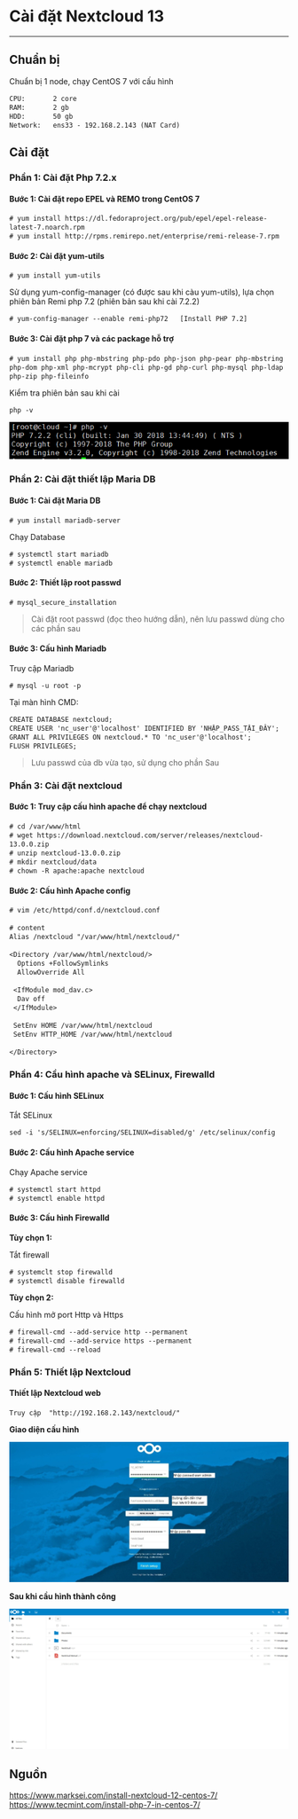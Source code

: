 # Cài đặt Nextcloud 13
---
## Chuẩn bị
Chuẩn bị 1 node, chạy CentOS 7 với cấu hình
```
CPU:       2 core
RAM:       2 gb
HDD:       50 gb
Network:   ens33 - 192.168.2.143 (NAT Card)
```

## Cài đặt
### Phần 1: Cài đặt Php 7.2.x
#### Bước 1: Cài đặt repo EPEL và REMO trong CentOS 7
```
# yum install https://dl.fedoraproject.org/pub/epel/epel-release-latest-7.noarch.rpm
# yum install http://rpms.remirepo.net/enterprise/remi-release-7.rpm
```
#### Bước 2: Cài đặt yum-utils
```
# yum install yum-utils
```
Sử dụng yum-config-manager (có được sau khi càu yum-utils), lựa chọn phiên bản Remi php 7.2 (phiên bản sau khi cài 7.2.2)
```
# yum-config-manager --enable remi-php72   [Install PHP 7.2]
```
#### Bước 3: Cài đặt php 7 và các package hỗ trợ
```
# yum install php php-mbstring php-pdo php-json php-pear php-mbstring php-dom php-xml php-mcrypt php-cli php-gd php-curl php-mysql php-ldap php-zip php-fileinfo
```
Kiểm tra phiên bản sau khi cài
```
php -v
```
![](PIC/nc-lab-install-1.PNG)

### Phần 2: Cài đặt thiết lập Maria DB
#### Bước 1: Cài đặt Maria DB
```
# yum install mariadb-server
```
Chạy Database
```
# systemctl start mariadb
# systemctl enable mariadb
```
#### Bước 2: Thiết lập root passwd
```
# mysql_secure_installation
```
> Cài đặt root passwd (đọc theo hướng dẫn), nên lưu passwd dùng cho các phần sau

#### Bước 3: Cấu hình Mariadb
Truy cập Mariadb
```
# mysql -u root -p
```
Tại màn hình CMD:
```
CREATE DATABASE nextcloud;
CREATE USER 'nc_user'@'localhost' IDENTIFIED BY 'NHẬP_PASS_TẬI_ĐÂY';
GRANT ALL PRIVILEGES ON nextcloud.* TO 'nc_user'@'localhost';
FLUSH PRIVILEGES;
```
> Lưu passwd của db vừa tạo, sử dụng cho phần Sau

### Phần 3: Cài đặt nextcloud
#### Bước 1: Truy cập cấu hình apache để chạy nextcloud
```
# cd /var/www/html
# wget https://download.nextcloud.com/server/releases/nextcloud-13.0.0.zip
# unzip nextcloud-13.0.0.zip
# mkdir nextcloud/data
# chown -R apache:apache nextcloud
```
#### Bước 2: Cấu hình Apache config
```
# vim /etc/httpd/conf.d/nextcloud.conf

# content
Alias /nextcloud "/var/www/html/nextcloud/"

<Directory /var/www/html/nextcloud/>
  Options +FollowSymlinks
  AllowOverride All

 <IfModule mod_dav.c>
  Dav off
 </IfModule>

 SetEnv HOME /var/www/html/nextcloud
 SetEnv HTTP_HOME /var/www/html/nextcloud

</Directory>
```

### Phần 4: Cầu hình apache và SELinux, Firewalld
#### Bước 1: Cấu hình SELinux
Tắt SELinux
```
sed -i 's/SELINUX=enforcing/SELINUX=disabled/g' /etc/selinux/config
```
#### Bước 2: Cấu hình Apache service
Chạy Apache service
```
# systemctl start httpd
# systemctl enable httpd
```

#### Bước 3: Cấu hình Firewalld
__Tùy chọn 1:__

Tắt firewall
```
# systemclt stop firewalld
# systemctl disable firewalld
```
__Tùy chọn 2:__

Cấu hình mở port Http và Https
```
# firewall-cmd --add-service http --permanent
# firewall-cmd --add-service https --permanent
# firewall-cmd --reload
```

### Phần 5: Thiết lập Nextcloud
#### Thiết lập Nextcloud web

```
Truy cập  "http://192.168.2.143/nextcloud/"
```
__Giao diện cấu hình__

![](PIC/nc-lab-install-2.jpg)

__Sau khi cầu hình thành công__

![](PIC/nc-lab-install-3.jpg)

## Nguồn
https://www.marksei.com/install-nextcloud-12-centos-7/
https://www.tecmint.com/install-php-7-in-centos-7/
